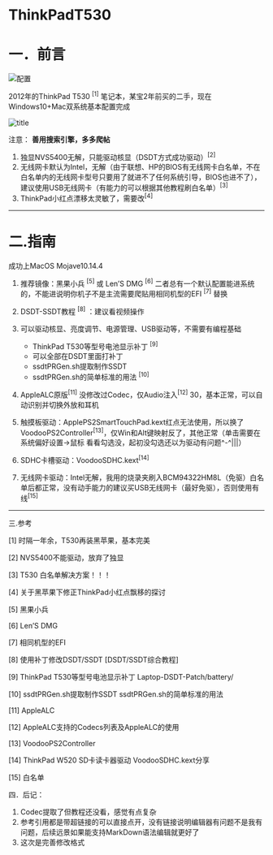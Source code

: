 # ThinkPadT530

# 一．前言
![配置](https://i.imgur.com/mNrrsPx.png)

2012年的ThinkPad T530 <sup>[1]</sup> 笔记本，某宝2年前买的二手，现在Windows10+Mac双系统基本配置完成

![title](https://i.imgur.com/PHtV0hJ.png)

注意：
**善用搜索引擎，多多爬帖**
1. 独显NVS5400无解，只能驱动核显（DSDT方式成功驱动）<sup>[2]</sup>
2. 无线网卡默认为Intel，无解（由于联想、HP的BIOS有无线网卡白名单，不在白名单内的无线网卡型号只要用了就进不了任何系统引导，BIOS也进不了），建议使用USB无线网卡（有能力的可以根据其他教程刷白名单）<sup>[3]</sup>
3. ThinkPad小红点漂移太灵敏了，需要改<sup>[4]</sup>
-------------------------------------------------
 


# 二.指南

 

成功上MacOS Mojave10.14.4

1. 推荐镜像：黑果小兵   <sup>[5]</sup> 或   Len’S DMG <sup>[6]</sup>
二者总有一个默认配置能进系统的，不能进说明你机子不是主流需要爬贴用相同机型的EFI <sup>[7]</sup> 替换
 
4. DSDT-SSDT教程 <sup>[8]</sup> ：建议看视频操作
5. 可以驱动核显、亮度调节、电源管理、USB驱动等，不需要有编程基础
	* ThinkPad T530等型号电池显示补丁 <sup>[9]</sup>
	* 可以全部在DSDT里面打补丁
	* ssdtPRGen.sh提取制作SSDT     
	* ssdtPRGen.sh的简单标准的用法 <sup>[10]</sup>
9. AppleALC原版<sup>[11]</sup> 没修改过Codec，仅Audio注入<sup>[12]</sup> 30，基本正常，可以自动识别并切换外放和耳机
10. 触摸板驱动：ApplePS2SmartTouchPad.kext红点无法使用，所以换了VoodooPS2Controller<sup>[13]</sup>，仅Win和Alt键映射反了，其他正常（单击需要在系统偏好设置->鼠标 看看勾选没，起初没勾选还以为驱动有问题^-^|||）
11. SDHC卡槽驱动：VoodooSDHC.kext<sup>[14]</sup>
12. 无线网卡驱动：Intel无解，我用的烧录夹刷入BCM94322HM8L（免驱）白名单后都正常，没有动手能力的建议买USB无线网卡（最好免驱），否则使用有线<sup>[15]</sup>

---

三.参考

 

[1] 时隔一年余，T530再装黑苹果，基本完美

[2] NVS5400不能驱动，放弃了独显

[3] T530 白名单解决方案！！！

[4] 关于黑苹果下修正ThinkPad小红点飘移的探讨

[5] 黑果小兵  

[6] Len’S DMG  
   
[7] 相同机型的EFI

[8] 使用补丁修改DSDT/SSDT [DSDT/SSDT综合教程] 

[9] ThinkPad T530等型号电池显示补丁  Laptop-DSDT-Patch/battery/

[10] ssdtPRGen.sh提取制作SSDT     ssdtPRGen.sh的简单标准的用法 

[11] AppleALC

[12] AppleALC支持的Codecs列表及AppleALC的使用

[13] VoodooPS2Controller

[14] ThinkPad W520 SD卡读卡器驱动 VoodooSDHC.kext分享

[15] 白名单
 
四．后记：

1. Codec提取了但教程还没看，感觉有点复杂
2. 参考引用都是带超链接的可以直接点开，没有链接说明编辑器有问题不是我有问题，后续远景如果能支持MarkDown语法编辑就更好了
3. 这次是完善修改格式
 